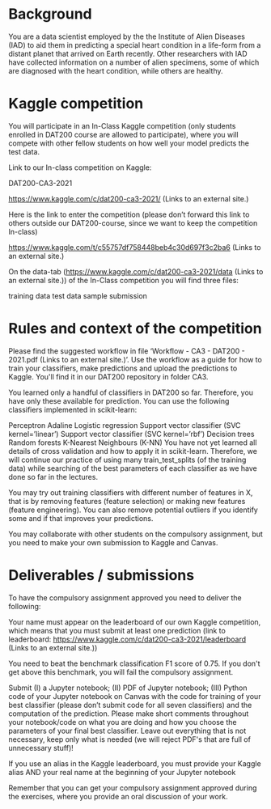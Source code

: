 # Background

You are a data scientist employed by the the Institute of Alien Diseases (IAD) to aid them in predicting a special heart condition in a life-form from a distant planet that arrived on Earth recently. Other researchers with IAD have collected information on a number of alien specimens, some of which are diagnosed with the heart condition, while others are healthy.

 

 

# Kaggle competition
You will participate in an In-Class Kaggle competition (only students enrolled in DAT200 course are allowed to participate), where you will compete with other fellow students on how well your model predicts the test data.

 

Link to our In-class competition on Kaggle:

DAT200-CA3-2021

https://www.kaggle.com/c/dat200-ca3-2021/ (Links to an external site.)

 

Here is the link to enter the competition (please don’t forward this link to others outside our DAT200-course, since we want to keep the competition In-class)

https://www.kaggle.com/t/c55757df758448beb4c30d697f3c2ba6 (Links to an external site.)

On the data-tab (https://www.kaggle.com/c/dat200-ca3-2021/data (Links to an external site.)) of the In-Class competition you will find three files:

training data
test data
sample submission
 

 

# Rules and context of the competition
Please find the suggested workflow in file ‘Workflow - CA3 - DAT200 - 2021.pdf (Links to an external site.)’. Use the workflow as a guide for how to train your classifiers, make predictions and upload the predictions to Kaggle. You'll find it in our DAT200 repository in folder CA3.

You learned only a handful of classifiers in DAT200 so far. Therefore, you have only these available for prediction. You can use the following classifiers implemented in scikit-learn:

Perceptron
Adaline
Logistic regression
Support vector classifier (SVC kernel=’linear’)
Support vector classifier (SVC kernel=’rbf’)
Decision trees
Random forests
K-Nearest Neighbours (K-NN)
You have not yet learned all details of cross validation and how to apply it in scikit-learn. Therefore, we will continue our practice of using many train_test_splits (of the training data) while searching of the best parameters of each classifier as we have done so far in the lectures.

You may try out training classifiers with different number of features in X, that is by removing features (feature selection) or making new features (feature engineering). You can also remove potential outliers if you identify some and if that improves your predictions.

You may collaborate with other students on the compulsory assignment, but you need to make your own submission to Kaggle and Canvas.

 

 

# Deliverables / submissions
To have the compulsory assignment approved you need to deliver the following:

Your name must appear on the leaderboard of our own Kaggle competition, which means that you must submit at least one prediction (link to leaderboard: https://www.kaggle.com/c/dat200-ca3-2021/leaderboard (Links to an external site.))

You need to beat the benchmark classification F1 score of 0.75. If you don't get above this benchmark, you will fail the compulsory assignment.

Submit (I) a Jupyter notebook; (II) PDF of Jupyter notebook; (III) Python code of your Jupyter notebook on Canvas with the code for training of your best classifier (please don’t submit code for all seven classifiers) and the computation of the prediction. Please make short comments throughout your notebook/code on what you are doing and how you choose the parameters of your final best classifier. Leave out everything that is not necessary, keep only what is needed (we will reject PDF's that are full of unnecessary stuff)!

If you use an alias in the Kaggle leaderboard, you must provide your Kaggle alias AND your real name at the beginning of your Jupyter notebook

Remember that you can get your compulsory assignment approved during the exercises, where you provide an oral discussion of your work.
